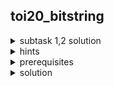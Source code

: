 ## toi20_bitstring

<details>
  <summary>subtask 1,2 solution</summary>
  <p></p>&emsp;<span style="border-bottom:0.05em solid">idea</span>:
  <ul>
    <li>brute force คำนวณทุกความเป็นไปได้</li>
    <li>ในทุกๆคำถาม เราลองเปลี่ยนทุกๆตำแหน่งที่เป็นไปได้เรื่อยๆ จนไปถึง state ที่ต้องการ (หรือจะทำจาก state ที่ต้องการมายัง state เริ่มต้นก็ได้) คำตอบของเราคือผลบวกของน้ำหนักในแต่ละ state ที่ผ่านที่มากที่สุดในทุกๆความเป็นไปได้ เราสามารถเขียนได้ด้วย recursion ตรงๆ</li>
    <li>ถ้ามองเป็นต้นไม้ คำตอบของเราจะอยู่ที่กิ่งที่มีค่ามากที่สุด</li>
  </ul>
  <p></p>&emsp;<span style="border-bottom:0.05em solid">time compexity:</span>
  <ul>
    <li>ในแต่ละคำถาม เนื่องจากเราต้องคำนวณทุกความเป็นไปได้ เราต้องใช้เวลา N! เรามี Q คำถาม จึงต้องใช้ time complexity O(N!*Q) ซึ่งจะใช้เวลาเกินขอบเขตของโจทย์</li>
  </ul>
  <p></p>&emsp;![test](https://github.com/packmani/toi-posn-com-guide/assets/40173086/66a820e5-b022-4e46-af4d-ed540f64fc6d)

)
</details>

<details>
  <summary>hints</summary>
  <ul>
    <details>
      <summary>hint 1</summary>
      <p></p>&emsp;ในการหาคำตอบของ bitstring หนึ่ง คำตอบนั้นจะมาจากไหนได้บ้าง
    </details>
    <details>
      <summary>hint 2</summary>
      <p></p>&emsp;สังเกตได้ว่าอาจมีการถาม state เดิมหลายๆครั้งได้ ซึ่งเราไม่จำเป็นต้องคำนวณใหม่สำหรับ state ไหนที่เราเคยคำนวณแล้วก็ได้
    </details>
    <details>
      <summary>hint 3</summary>
      <ul>
        <li>การเก็บคำตอบของแต่ละ state ใน array เพื่อเรียกใช้ตรงๆ เป็นไปไม่ได้ เนื่องจากต้องจองขนาด array มากสุดถึง 11,111,111,111,111,111,111 (1, 20 ตัว)</li>
        <li>สังเกตได้ว่ามีพื้นที่เหลือเยอะมาก เช่น ในเลข 2 หลักใช้แค่ช่อง 10,11 เหลือช่อง 12,13,14…….99 ที่เราไม่ใช้เลย แปลว่าเราสามารถลดพื้นที่ที่ต้องใช้ได้</li>
      </ul>
    </details>
    <details>
      <summary>hint 4</summary>
      <p></p>&emsp;ในการเปลี่ยน 1 เป็น 0 แต่ละตำแหน่ง อาจทำได้ด้วยการประยุกต์ความรู้ตรรกศาสตร์ (and, or, xor) และใช้ความรู้ bitwise operator ประกอบกับเลขฐานสองเพื่อความง่าย
    </details>
  </ul>
</details>

<details>
  <summary>prerequisites</summary>
  <p></p>&emsp;<span style="border-bottom:0.05em solid">bitmask dp</span>, binary numbers, bitwise operators, dynamic programming,
</details>

<details>
  <summary>solution</summary>
  <p></p>&emsp;จากโจทย์ สิ่งที่เราต้องทำคือรับความยาวของ bitstring N และค่าน้ำหนักของแต่ละ state ที่เป็นไปได้ จากนั้นตอบคำถามจำนวน Q เป็น โดยรับเป็น state ต่างๆ เราต้องการเปลี่ยนจาก state นั้นไปเรื่อยๆ จนเป็น 0 ทุกตำแหน่ง โดยเราสามารถ 
  <ol type="1" start="1">
    <li>เปลี่ยน 1 เป็น 0 ที่ละหนึ่งตำแหน่ง (เช่น 11<span style="border-bottom:0.05em solid">1</span>1110 → 11<span style="border-bottom:0.05em solid">0</span>1110)</li>
  </ol>
  <ol type="1" start="2">
    <li>เปลี่ยน 1 ที่ติดกันสองตัวเป็น 0 ทั้งคู่ (เช่น 1101<span style="border-bottom:0.05em solid">11</span>0 → 110001<span style="border-bottom:0.05em solid">00</span>0)</li>
  </ol>
  <p></p>&emsp;เมื่อเราเปลี่ยนแล้วเราต้องเพิ่มน้ำหนักของ state นั้นๆ เข้าไปในผลรวมของเรา โดยโจทย์ต้องการผลรวมของน้ำหนักที่มากที่สุด 
  <p></p>&emsp;<strong><span style="border-bottom:0.05em solid">idea</span></strong><strong>: </strong>
  <ul>
    <li>เป็นโจทย์ <span style="border-bottom:0.05em solid">bitmask dp</span> ตรงๆ เลย ถ้าเคยเรียนน่าจะมองออก แต่ถ้าไม่เคยเรียนจะงงๆ หน่อย</li>
    <li>หากมองจาก brute force solution จะสังเกตได้ว่า<span style="border-bottom:0.05em solid">คำตอบที่ state ใดๆ มาจากคำตอบที่ดีที่สุดของ state ก่อนหน้าบวกกับน้ำหนักของ state ปัจจุบันเสมอ (overlapping subproblem)</span> ดังนั้นสามารถ optimize ได้โดย<span style="border-bottom:0.05em solid">เก็บคำตอบของแต่ละ state ไว้ (memoization)</span> เพื่อนำไปใช้หาคำตอบใน state ต่อไป</li>
    <li>โดยสามารถ define subproblem ได้เป็นการหาคำตอบที่ state ใดๆ <br/>&emsp;และ recurrence relation คร่าวๆว่า <br/>&emsp;<em>dp[current state] = max(dp[all reachable past states]) + weight[current state]</em></li>
    <li>ในการแก้ปัญหาจอง array เกิน สังเกตว่า bitstring ประกอบด้วยเลขเพียง 0 หรือ 1 ซึ่งข้อมูลที่จำเป็นทั้งหมดสามารถเก็บได้ในเลขฐานสอง เราจึงมอง bitstring เป็นเลขฐานสองแล้วแปลงให้กลายเป็นเลขฐานสิบเมื่อเก็บใน array ทำให้ขนาด array ที่เราต้องเก็บมากที่สุดจะลดเหลือประมาณ 2^20 ในการเก็บ state <br/>&emsp;เช่น bitstring <br/>&emsp;<em>1101</em> → 8+4+1 → 13 เก็บที่ dp[13]</li>
    <li>ใช้ bitwise operator &lt;&lt; (bitshift left), &amp; (bitwise and), ^ (bitwise xor) ในการทำงานกับเลขฐานสอง โดย<br/>&emsp;ใช้ <br/><em>(1&lt;&lt;i)</em> ในการสร้างเลข 2^i ไว้ชี้ที่ตำแหน่งต่างๆ <br/>&emsp;ใช้ <br/><em>state&amp;(1&lt;&lt;i)</em> ในการเช็คว่าตำแหน่งนั้นเป็น 1 หรือ 0<br/>&emsp;ใช้ <br/><em>state^(1&lt;&lt;i)</em> ในการแปลง 1 ที่ตำแหน่ง i เป็น 0<br/>(ถ้างงลองหาตัวอย่างแล้วทดดู)<br/><br/></li>
  </ul>
  <p></p>&emsp;<strong><span style="border-bottom:0.05em solid">implementation</span></strong>
  <ul>
    <li>ให้ loop i = 1,2,3…..2^N (แทนแต่ละ state)</li>
    <li>loop j = 0,1,2…..N (แทนแต่ละตำแหน่ง)</li>
    <li>dp[i] = น้ำหนักรวมที่มากที่สุดจาก state i ไปยัง state เริ่มต้น (0)</li>
    <li>vals[i] = ค่าน้ำหนักของ state i ที่โจทย์กำหนดให้</li>
    <li><em>dp[0]=0</em> ตามที่โจทย์กำหนด</li>
    <li><em>dp[i] = -INF</em> ในตอนเริ่มต้นเพราะเราต้องการหาค่ามากสุด (ใช้ <em>INT_MIN</em> เนื่องจาก constraint ไม่สูงมาก)</li>
  </ul>
  <p></p>&emsp;<span style="border-bottom:0.05em solid">recurrence relation</span>
  <ol type="1" start="1">
    <li>เปลี่ยนเลข 1 ทีละ 1 ตำแหน่ง</li>
  </ol>
  <p></p>&emsp;Insert photo
  <ol type="1" start="2">
    <li> เปลี่ยนเลข 1 ทีละ 2 ตำแหน่งที่ติดกัน</li>
  </ol>
  <ul>
    <li>โดยเราเริ่มจาก state ที่เป็น 0 ทั้งหมด และค่อยๆเปลี่ยน state โดยบวกไปทีละหนึ่ง เราสามารถเรียงลำดับการทำงานแบบนี้ได้เนื่องจากในการหาค่าแต่ละ state เราจะต้องใช้ค่าจาก state ก่อนหน้า ซึ่งมีค่าในเลขฐานสิบน้อยกว่าเสมอ เราจะเก็บค่าที่ดีที่สุดไว้ใน array “dp[]” เมื่อเราจะเปลี่ยนจาก state หนึ่งไปอีก state หนึ่งที่เราเคยคำนวณมาแล้ว เราก็สามารถเรียกค่าจากใน array ได้เลย (0 → 1 → 10 → 11 → 100 → …)</li>
    <li>คำตอบของ state ใดๆจะอยู่ที่ dp[state] โดยที่ state นั้นถูกแปลงเป็นเลขฐานสิบ</li>
  </ul>
  <p></p>&emsp;<span style="border-bottom:0.05em solid">time complexity</span>:
  <ul>
    <li>O(N*2^N) เนื่องจากในแต่ละ state ใช้เวลาคำนวณ N และมีทั้งหมด 2^N state </li>
  </ul>
</details>
